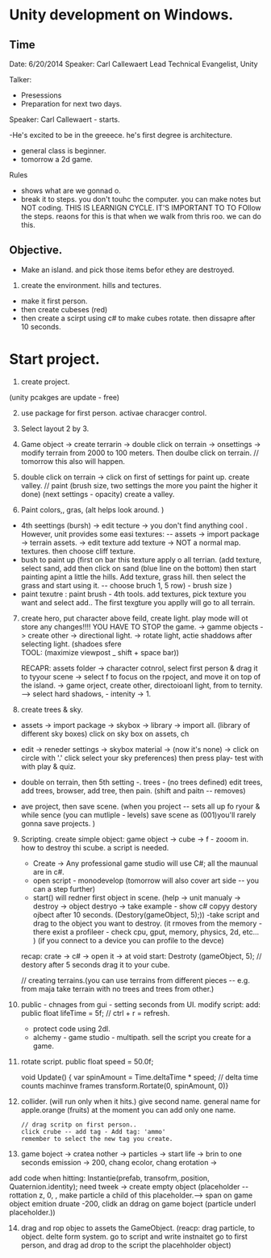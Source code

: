 # Unity development on Windows.

## Time
Date: 6/20/2014
Speaker: Carl Callewaert
Lead Technical Evangelist, Unity


Talker: 
- Presessions
- Preparation for next two days.


Speaker: Carl Callewaert - starts.

-He's excited to be in the greeece. he's first degree is architecture. 
- general class is beginner.
- tomorrow a 2d game.

Rules
- shows what are we gonnad o.
- break it to steps.  you don't touhc the computer. you can make notes but NOT coding. THIS IS LEARNIGN CYCLE. IT'S IMPORTANT TO  TO FOllow the steps.  reaons for this is that when we walk from thris roo. we can do this. 


## Objective.
- Make an island. and pick those items befor ethey are destroyed.
1. create the environment. hills and tectures.  
- make it first person.
- then create cubeses (red)
- then create a scirpt using c# to make cubes rotate. then dissapre after 10 seconds.


# Start project.

1. create project.

(unity pcakges are update - free)
 
2. use package for first person. activae characger control.

3. Select layout 2 by 3.

4. Game object -> create terrarin -> double click on terrain -> onsettings -> modify terrain from 2000 to 100 meters.  Then doulbe click on terrain.
// tomorrow this also  will happen. 

5. double click on terrain -> click on first of settings for paint up. create valley.
// paint (brush size,  two settings the more you paint the higher it done)  (next settings  - opacity)  create a valley.
 

 6. Paint colors,, gras, (alt helps look around. )
 - 4th seettings (bursh) -> edit tecture -> you don't find anything cool . However, unit provides some easi textures:
  -- assets -> import package -> terrain assets. -> edit texture add texture -> NOT a normal map. textures. then choose cliff texture. 
  - bush to paint up (first on bar this texture apply o all terrian. (add texture, select sand, add then click on sand (blue line on the bottom) then start painting apint a little the hills.  Add texture, grass hill. then select the grass and start using it.   -- choose bruch 1, 5 row) - brush size )
  - paint texutre : paint brush - 4th tools. add textures, pick texture you want and select add..  The first texgture you applly will go to all terrain. 

 7. create hero, put character above feild, create light.   play mode  will ot store any changes!!!! YOU HAVE TO STOP the game.
 -> gamme objects -> create other -> directional light. 
 	-> rotate light, actie shaddows after selecting light. (shadoes sfere  
 	TOOL: (maximize viewpost _ shift + space bar))

 	RECAPR: assets folder -> character cotnrol, select first person & drag it to tyyour scene -> select f to focus on the rpoject, and move it on top of the island. 
 	-> game orject, create other, directoioanl light, from to ternity. --> select hard shadows, - intenity -> 1. 

8. create trees & sky.
- assets -> import package -> skybox -> library -> import all. (library of different sky boxes) click on sky box on assets, ch
 - edit -> reneder settings -> skybox material -> (now it's none) -> click on circle with '.' click select your sky preferences) then press play- test with with play & quiz.

 - double on terrain, then 5th setting -. trees - (no trees defined) edit trees, add trees, browser, add tree,  then pain. (shift and paitn -- removes)

 - ave project, then save scene. (when you project -- sets all up fo ryour & while sence (you can mutliple - levels) save scene as (001)you'll rarely gonna save projects. )


 
9. Scripting.
create simple object: game object -> cube -> f - zooom in. how to destroy thi scube. a script is needed.
	 - Create -> Any professional game studio will use C#;  all the maunual are in c#.
	 - open script - monodevelop    (tomorrow will also cover art side -- you can a step further)
	 - start() will redner first object in scene.  (help -> unit manualy -> destroy -> object destryo -> take example - show c#  copyy destory ojbect after 10 seconds. (Destory(gameObject, 5);))
	 	-take script and drag to the object you want to destroy.  (it rmoves from the memory - there exist a profileer - check cpu, gput, memory, physics, 2d, etc... )  (if you connect to  a device you can profile to the devce)

	recap: crate -> c# -> open it ->  at void start: Destroty (gameObject, 5); // destory after 5 seconds
	drag it to your cube.


	// creating terrains.(you can use terrains from different pieces -- e.g. from maja take terrain with no trees and trees from other.)

10. public - chnages from gui - setting seconds from UI.
	modify script: add: public float lifeTime = 5f;
	// ctrl + r = refresh.

	- protect code using 2dl.
	- alchemy - game studio - multipath. sell the script you create for a game.


11. rotate script.
	public float speed = 50.0f;

	void Update() { var spinAmount  = Time.deltaTime * speed; // delta time counts machinve frames 
		transform.Rortate(0, spinAmount, 0)}

12. collider. (will run only when it hits.) 
		give second name. general name for apple.orange (fruits)  at the moment you can add only one name.


		// drag scritp on first person..
		click crube -- add tag - Add tag: 'ammo'
		remember to select the new tag you create. 

13. game boject -> cratea nother -> particles -> start life -> brin to one seconds emission -> 200, chang ecolor, chang erotation -> 

 add code when hitting: Instantie(prefab, transofrm,.position, Quaternion.identity);
 need tweek -> create empty object (placeholder -- rottation z, 0, , make particle a child of this placeholder.--> span on game object emition druate -200, clidk an ddrag on game boject (particle underl placeholder.))

 14. drag and rop objec to assets the GameObject.
 	(reacp: drag particle, to object. delte form system. go to script and write instnaitet 
 	go to first person, and drag ad drop to the script the placehholder object)